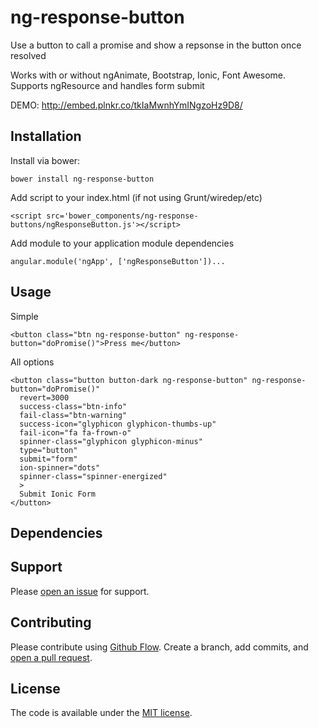# ng-response-button

Use a button to call a promise and show a repsonse in the button once resolved

Works with or without ngAnimate, Bootstrap, Ionic, Font Awesome. Supports ngResource and handles form submit

DEMO: http://embed.plnkr.co/tkIaMwnhYmINgzoHz9D8/

## Installation

Install via bower:

```bower install ng-response-button```

Add script to your index.html (if not using Grunt/wiredep/etc)

```<script src='bower_components/ng-response-buttons/ngResponseButton.js'></script>```

Add module to your application module dependencies

```angular.module('ngApp', ['ngResponseButton'])...```

## Usage


Simple


```
<button class="btn ng-response-button" ng-response-button="doPromise()">Press me</button>
```

All options
```
<button class="button button-dark ng-response-button" ng-response-button="doPromise()"
  revert=3000
  success-class="btn-info"
  fail-class="btn-warning"
  success-icon="glyphicon glyphicon-thumbs-up"
  fail-icon="fa fa-frown-o"
  spinner-class="glyphicon glyphicon-minus"
  type="button"
  submit="form"
  ion-spinner="dots" 
  spinner-class="spinner-energized"
  >
  Submit Ionic Form
</button>
```

## Dependencies

## Support

Please [open an issue](https://github.com/christurnbull/ng-response-button/issues/new) for support.

## Contributing

Please contribute using [Github Flow](https://guides.github.com/introduction/flow/). Create a branch, add commits, and [open a pull request](https://github.com/christurnbull/ng-response-button/compare/).

## License

The code is available under the [MIT license](LICENSE.txt).

